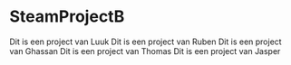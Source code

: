 # SteamProjectB

Dit is een project van Luuk
Dit is een project van Ruben
Dit is een project van Ghassan
Dit is een project van Thomas
Dit is een project van Jasper
